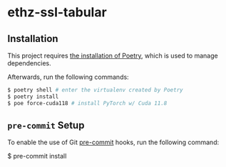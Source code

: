 # ethz-ssl-tabular

## Installation

This project requires [the installation of Poetry](https://python-poetry.org/docs/#installation), which is used to manage dependencies.

Afterwards, run the following commands:
```bash
$ poetry shell # enter the virtualenv created by Poetry
$ poetry install
$ poe force-cuda118 # install PyTorch w/ Cuda 11.8
```

## `pre-commit` Setup

To enable the use of Git [pre-commit](https://pre-commit.com/) hooks, run the following command:

$ pre-commit install
